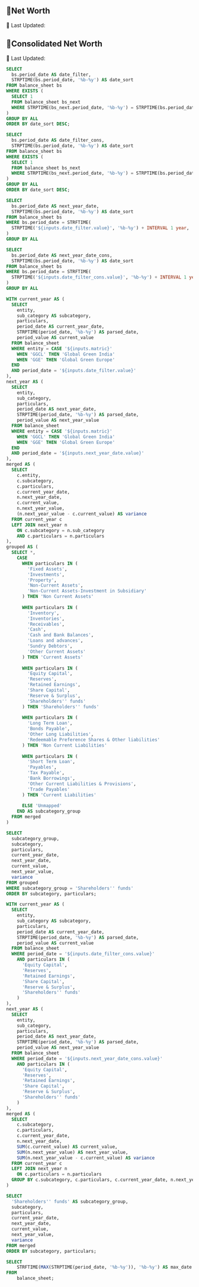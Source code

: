 <Grid cols = 3>

## 💼Net Worth

<div class = "relative relative mb-5 mt-1">

<Dropdown data={date_filter} name=date_filter value=date_filter title="Start" defaultValue="Dec-23" order = 'date_sort desc'>
</Dropdown>

<Dropdown data={next_year_date} name=next_year_date value=next_year_date title="End" defaultValue="Dec-24">
</Dropdown>

</div>

<div class= "relative mt-5 ml-30">
 <p class="text-sm text-grey ml-auto">
        📅 Last Updated: <Value data={max_date} />
    </p>
</div>
</Grid>

<div class="flex items-center justify-between w-full">
<ButtonGroup name="matric" display="tabs">
        <ButtonGroupItem valueLabel="Global Green India" value="GGCL" default />
        <ButtonGroupItem valueLabel="Global Green Europe" value="GGE" />
</ButtonGroup>
</div>


<DataTable data={net_worth} groupBy="subcategory" subtotals={true} 
    totalRow={true}
    groupsOpen={true}
    totalLabel="Total"
    rowshadowing={true}
    headerFontColor="Bold"
    headerColor="#FFD700"
    title="Values are in Million">

  <Column id="subcategory" totalFmt="Total" totalAgg="" subtotalFmt="@value" />
  <Column id="particulars" totalFmt='0 "Line Items"' totalAgg="" />
  <Column id="current_value" title="{inputs.date_filter.value}" fmt="$0.00" totalAgg="sum" subtotalAgg="sum" />
  <Column id="next_year_value" title="{inputs.next_year_date.value}" fmt="$0.00" totalAgg="sum" subtotalAgg="sum" />
  <Column id="variance" fmt="$0.00" contentType="delta" totalAgg="sum" subtotalAgg="sum" />

</DataTable>


<Grid cols = 3>

## 💼Consolidated Net Worth

<div class = "relative relative mb-5 mt-1">

<Dropdown data={date_filter_cons} name=date_filter_cons value=date_filter_cons title="Start" defaultValue="Dec-23" order = 'date_sort desc'>
</Dropdown>

<Dropdown data={next_year_date_cons} name=next_year_date_cons value=next_year_date_cons title="End" defaultValue="Dec-24">
</Dropdown>

</div>

<div class= "relative mt-5 ml-30">
 <p class="text-sm text-grey ml-auto">
        📅 Last Updated: <Value data={max_date} />
    </p>
</div>

</Grid>

<DataTable data={net_worth_cons} groupBy="subcategory" subtotals={true} 
    totalRow={true}
    groupsOpen={true}
    totalLabel="Total"
    rowshadowing={true}
    headerFontColor="Bold"
    headerColor="#FFD700"
    title="Values are in Million">

  <Column id="subcategory" totalFmt="Total" totalAgg="" subtotalFmt="@value" />
  <Column id="particulars" totalFmt='0 "Line Items"' totalAgg="" />
  <Column id="current_value" title="{inputs.date_filter_cons.value}" fmt="$0.00" totalAgg="sum" subtotalAgg="sum" />
  <Column id="next_year_value" title="{inputs.next_year_date_cons.value}" fmt="$0.00" totalAgg="sum" subtotalAgg="sum" />
  <Column id="variance" fmt="$0.00" contentType="delta" totalAgg="sum" subtotalAgg="sum" />

</DataTable>

<div class = 'mb-15'> </div>


```sql date_filter
SELECT 
  bs.period_date AS date_filter,
  STRPTIME(bs.period_date, '%b-%y') AS date_sort
FROM balance_sheet bs
WHERE EXISTS (
  SELECT 1
  FROM balance_sheet bs_next
  WHERE STRPTIME(bs_next.period_date, '%b-%y') = STRPTIME(bs.period_date, '%b-%y') + INTERVAL 1 year
)
GROUP BY ALL
ORDER BY date_sort DESC;
```

```sql date_filter_cons
SELECT 
  bs.period_date AS date_filter_cons,
  STRPTIME(bs.period_date, '%b-%y') AS date_sort
FROM balance_sheet bs
WHERE EXISTS (
  SELECT 1
  FROM balance_sheet bs_next
  WHERE STRPTIME(bs_next.period_date, '%b-%y') = STRPTIME(bs.period_date, '%b-%y') + INTERVAL 1 year
)
GROUP BY ALL
ORDER BY date_sort DESC;
```

```sql next_year_date
SELECT 
  bs.period_date AS next_year_date,
  STRPTIME(bs.period_date, '%b-%y') AS date_sort
FROM balance_sheet bs
WHERE bs.period_date = STRFTIME(
  STRPTIME('${inputs.date_filter.value}', '%b-%y') + INTERVAL 1 year, '%b-%y'
)
GROUP BY ALL
```

```sql next_year_date_cons
SELECT 
  bs.period_date AS next_year_date_cons,
  STRPTIME(bs.period_date, '%b-%y') AS date_sort
FROM balance_sheet bs
WHERE bs.period_date = STRFTIME(
  STRPTIME('${inputs.date_filter_cons.value}', '%b-%y') + INTERVAL 1 year, '%b-%y'
)
GROUP BY ALL
```

```sql net_worth
WITH current_year AS (
  SELECT
    entity,
    sub_category AS subcategory,
    particulars,
    period_date AS current_year_date,
    STRPTIME(period_date, '%b-%y') AS parsed_date,
    period_value AS current_value
  FROM balance_sheet
  WHERE entity = CASE '${inputs.matric}'
    WHEN 'GGCL' THEN 'Global Green India'
    WHEN 'GGE' THEN 'Global Green Europe'
  END
  AND period_date = '${inputs.date_filter.value}'
),
next_year AS (
  SELECT
    entity,
    sub_category,
    particulars,
    period_date AS next_year_date,
    STRPTIME(period_date, '%b-%y') AS parsed_date,
    period_value AS next_year_value
  FROM balance_sheet
  WHERE entity = CASE '${inputs.matric}'
    WHEN 'GGCL' THEN 'Global Green India'
    WHEN 'GGE' THEN 'Global Green Europe'
  END
  AND period_date = '${inputs.next_year_date.value}'  
),
merged AS (
  SELECT
    c.entity,
    c.subcategory,
    c.particulars,
    c.current_year_date,
    n.next_year_date,
    c.current_value,
    n.next_year_value,
    (n.next_year_value - c.current_value) AS variance
  FROM current_year c
  LEFT JOIN next_year n
    ON c.subcategory = n.sub_category
    AND c.particulars = n.particulars
),
grouped AS (
  SELECT *,
    CASE 
      WHEN particulars IN (
        'Fixed Assets',
        'Investments',
        'Property',
        'Non-Current Assets',
        'Non-Current Assets-Investment in Subsidiary'
      ) THEN 'Non Current Assets'
      
      WHEN particulars IN (
        'Inventory',
        'Inventories',
        'Receivables',
        'Cash',
        'Cash and Bank Balances',
        'Loans and advances',
        'Sundry Debtors',
        'Other Current Assets'
      ) THEN 'Current Assets'
      
      WHEN particulars IN (
        'Equity Capital',
        'Reserves',
        'Retained Earnings',
        'Share Capital',
        'Reserve & Surplus',
        'Shareholders'' funds'  
      ) THEN 'Shareholders'' funds'
      
      WHEN particulars IN (
        'Long Term Loan',
        'Bonds Payable',
        'Other Long Liabilities',
        'Redeemable Preference Shares & Other liabilities'
      ) THEN 'Non Current Liabilities'
      
      WHEN particulars IN (
        'Short Term Loan',
        'Payables',
        'Tax Payable',
        'Bank Borrowings',
        'Other Current Liabilities & Provisions',
        'Trade Payables'
      ) THEN 'Current Liabilities'
      
      ELSE 'Unmapped'
    END AS subcategory_group
  FROM merged
)

SELECT
  subcategory_group,
  subcategory,
  particulars,
  current_year_date,
  next_year_date,
  current_value,
  next_year_value,
  variance
FROM grouped
WHERE subcategory_group = 'Shareholders'' funds'
ORDER BY subcategory, particulars;

```

```sql net_worth_cons
WITH current_year AS (
  SELECT
    entity,
    sub_category AS subcategory,
    particulars,
    period_date AS current_year_date,
    STRPTIME(period_date, '%b-%y') AS parsed_date,
    period_value AS current_value
  FROM balance_sheet
  WHERE period_date = '${inputs.date_filter_cons.value}'
    AND particulars IN (
      'Equity Capital',
      'Reserves',
      'Retained Earnings',
      'Share Capital',
      'Reserve & Surplus',
      'Shareholders'' funds'
    )
),
next_year AS (
  SELECT
    entity,
    sub_category,
    particulars,
    period_date AS next_year_date,
    STRPTIME(period_date, '%b-%y') AS parsed_date,
    period_value AS next_year_value
  FROM balance_sheet
  WHERE period_date = '${inputs.next_year_date_cons.value}'  
    AND particulars IN (
      'Equity Capital',
      'Reserves',
      'Retained Earnings',
      'Share Capital',
      'Reserve & Surplus',
      'Shareholders'' funds'
    )
),
merged AS (
  SELECT
    c.subcategory,
    c.particulars,
    c.current_year_date,
    n.next_year_date,
    SUM(c.current_value) AS current_value,
    SUM(n.next_year_value) AS next_year_value,
    SUM(n.next_year_value - c.current_value) AS variance
  FROM current_year c
  LEFT JOIN next_year n
    ON c.particulars = n.particulars  
  GROUP BY c.subcategory, c.particulars, c.current_year_date, n.next_year_date
)

SELECT
  'Shareholders'' funds' AS subcategory_group,
  subcategory,
  particulars,
  current_year_date,
  next_year_date,
  current_value,
  next_year_value,
  variance
FROM merged
ORDER BY subcategory, particulars;

```

```sql max_date
SELECT 
    STRFTIME(MAX(STRPTIME(period_date, '%b-%y')), '%b-%y') AS max_date
FROM 
    balance_sheet;
```
